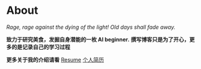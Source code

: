 # About



*Rage, rage against the dying of the light!*
_Old days shall fade away._

**致力于研究美食，发掘自身潜能的一枚 AI beginner.**
__撰写博客只是为了开心，更多的是记录自己的学习过程__

**更多关于我的介绍请看**
[Resume](./CV_Research.pdf)
[个人简历](./个人简历2.pdf)


